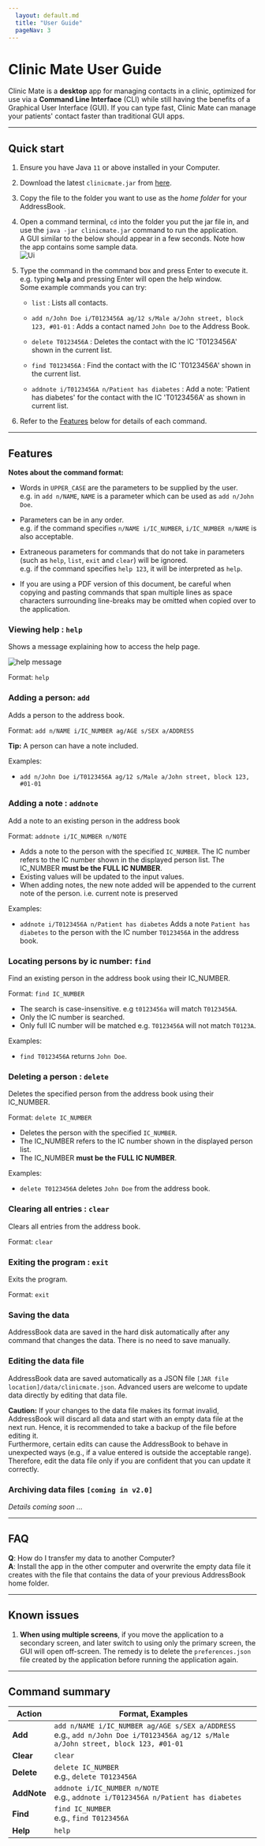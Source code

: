 ```yaml
---
  layout: default.md
  title: "User Guide"
  pageNav: 3
---
```


# Clinic Mate User Guide

Clinic Mate is a **desktop** app for managing contacts in a clinic, optimized for use via a  **Command Line Interface** (CLI) while still having the benefits of a Graphical User Interface (GUI). If you can type fast, Clinic Mate can manage your patients' contact faster than traditional GUI apps.

<!-- * Table of Contents -->
<page-nav-print />

--------------------------------------------------------------------------------------------------------------------

## Quick start

1. Ensure you have Java `11` or above installed in your Computer.

1. Download the latest `clinicmate.jar` from [here](https://github.com/se-edu/addressbook-level3/releases).

1. Copy the file to the folder you want to use as the _home folder_ for your AddressBook.

1. Open a command terminal, `cd` into the folder you put the jar file in, and use the `java -jar clinicmate.jar` command to run the application.<br>
   A GUI similar to the below should appear in a few seconds. Note how the app contains some sample data.<br>
   ![Ui](images/Ui.png)

1. Type the command in the command box and press Enter to execute it. e.g. typing **`help`** and pressing Enter will open the help window.<br>
   Some example commands you can try:

   * `list` : Lists all contacts.

   * `add n/John Doe i/T0123456A ag/12 s/Male a/John street, block 123, #01-01` : Adds a contact named `John Doe` to the Address Book.

   * `delete T0123456A` : Deletes the contact with the IC 'T0123456A' shown in the current list.

   * `find T0123456A` : Find the contact with the IC 'T0123456A' shown in the current list.

   * `addnote i/T0123456A n/Patient has diabetes` : Add a note: 'Patient has diabetes' for the contact with the IC 'T0123456A' as shown in current list.

1. Refer to the [Features](#features) below for details of each command.

--------------------------------------------------------------------------------------------------------------------

## Features

<box type="info" seamless>

**Notes about the command format:**<br>

* Words in `UPPER_CASE` are the parameters to be supplied by the user.<br>
  e.g. in `add n/NAME`, `NAME` is a parameter which can be used as `add n/John Doe`.

* Parameters can be in any order.<br>
  e.g. if the command specifies `n/NAME i/IC_NUMBER`, `i/IC_NUMBER n/NAME` is also acceptable.

* Extraneous parameters for commands that do not take in parameters (such as `help`, `list`, `exit` and `clear`) will be ignored.<br>
  e.g. if the command specifies `help 123`, it will be interpreted as `help`.

* If you are using a PDF version of this document, be careful when copying and pasting commands that span multiple lines as space characters surrounding line-breaks may be omitted when copied over to the application.
</box>

### Viewing help : `help`

Shows a message explaining how to access the help page.

![help message](images/helpMessage.png)

Format: `help`


### Adding a person: `add`

Adds a person to the address book.

Format: `add n/NAME i/IC_NUMBER ag/AGE s/SEX a/ADDRESS`

<box type="tip" seamless>

**Tip:** A person can have a note included.
</box>

Examples:
* `add n/John Doe i/T0123456A ag/12 s/Male a/John street, block 123, #01-01`

### Adding a note : `addnote`

Add a note to an existing person in the address book

Format: `addnote i/IC_NUMBER n/NOTE`

* Adds a note to the person with the specified `IC_NUMBER`. The IC number refers to the IC number shown in the displayed person list. The IC_NUMBER **must be the FULL IC NUMBER**.
* Existing values will be updated to the input values.
* When adding notes, the new note added will be appended to the current note of the person. i.e. current note is preserved

Examples:
*  `addnote i/T0123456A n/Patient has diabetes` Adds a note `Patient has diabetes` to the person with the IC number `T0123456A` in the address book.

### Locating persons by ic number: `find`

Find an existing person in the address book using their IC_NUMBER.

Format: `find IC_NUMBER`

* The search is case-insensitive. e.g `t0123456a` will match `T0123456A`.
* Only the IC number is searched.
* Only full IC number will be matched e.g. `T0123456A` will not match `T0123A`.

Examples:
* `find T0123456A` returns `John Doe`.

### Deleting a person : `delete`

Deletes the specified person from the address book using their IC_NUMBER.

Format: `delete IC_NUMBER`

* Deletes the person with the specified `IC_NUMBER`.
* The IC_NUMBER refers to the IC number shown in the displayed person list.
* The IC_NUMBER **must be the FULL IC NUMBER**.

Examples:
* `delete T0123456A` deletes `John Doe` from the address book.

### Clearing all entries : `clear`

Clears all entries from the address book.

Format: `clear`

### Exiting the program : `exit`

Exits the program.

Format: `exit`

### Saving the data

AddressBook data are saved in the hard disk automatically after any command that changes the data. There is no need to save manually.

### Editing the data file

AddressBook data are saved automatically as a JSON file `[JAR file location]/data/clinicmate.json`. Advanced users are welcome to update data directly by editing that data file.

<box type="warning" seamless>

**Caution:**
If your changes to the data file makes its format invalid, AddressBook will discard all data and start with an empty data file at the next run.  Hence, it is recommended to take a backup of the file before editing it.<br>
Furthermore, certain edits can cause the AddressBook to behave in unexpected ways (e.g., if a value entered is outside the acceptable range). Therefore, edit the data file only if you are confident that you can update it correctly.
</box>

### Archiving data files `[coming in v2.0]`

_Details coming soon ..._

--------------------------------------------------------------------------------------------------------------------

## FAQ

**Q**: How do I transfer my data to another Computer?<br>
**A**: Install the app in the other computer and overwrite the empty data file it creates with the file that contains the data of your previous AddressBook home folder.

--------------------------------------------------------------------------------------------------------------------

## Known issues

1. **When using multiple screens**, if you move the application to a secondary screen, and later switch to using only the primary screen, the GUI will open off-screen. The remedy is to delete the `preferences.json` file created by the application before running the application again.

--------------------------------------------------------------------------------------------------------------------

## Command summary

Action     | Format, Examples
-----------|----------------------------------------------------------------------------------------------------------------------------------------------------------------------
**Add**    | `add n/NAME i/IC_NUMBER ag/AGE s/SEX a/ADDRESS` <br> e.g., `add n/John Doe i/T0123456A ag/12 s/Male a/John street, block 123, #01-01`
**Clear**  | `clear`
**Delete** | `delete IC_NUMBER`<br> e.g., `delete T0123456A`
**AddNote**   | `addnote i/IC_NUMBER n/NOTE`<br> e.g., `addnote i/T0123456A n/Patient has diabetes`
**Find**   | `find IC_NUMBER`<br> e.g., `find T0123456A`
**Help**   | `help`
